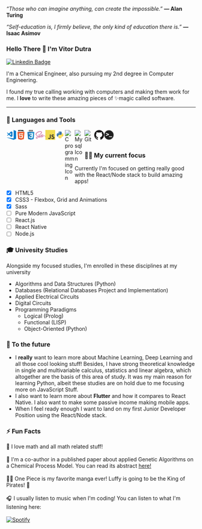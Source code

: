 *“Those who can imagine anything, can create the impossible.”*
**― Alan Turing**

*“Self-education is, I firmly believe, the only kind of education there is.”*
**― Isaac Asimov**

### Hello There 🖖 I'm Vitor Dutra
[![Linkedin Badge](https://img.shields.io/badge/-Vitor%20Dutra-lightgrey?style=flat-square&logo=Linkedin&logoColor=white&link=https://www.linkedin.com/in/vitor-dutra/)](https://www.linkedin.com/in/vitor-dutra/)

I'm a Chemical Engineer, also pursuing my 2nd degree in Computer Engineering.

I found my true calling working with computers and making them work for me. 
I **love** to write these amazing pieces of ✨magic called software.

---

### 🧰 Languages and Tools
<a href="https://code.visualstudio.com/">
      <img
        align="left"
        alt="Visual Studio Code"
        width="26px"
        src="https://raw.githubusercontent.com/github/explore/80688e429a7d4ef2fca1e82350fe8e3517d3494d/topics/visual-studio-code/visual-studio-code.png"
      />
    </a>
    <a href="https://developer.mozilla.org/en-US/docs/Web/HTML">
      <img
        align="left"
        alt="HTML5"
        width="26px"
        src="https://raw.githubusercontent.com/github/explore/80688e429a7d4ef2fca1e82350fe8e3517d3494d/topics/html/html.png"
      />
    </a>
    <a href="https://developer.mozilla.org/en-US/docs/Glossary/CSS">
      <img
        align="left"
        alt="CSS3"
        width="26px"
        src="https://raw.githubusercontent.com/github/explore/80688e429a7d4ef2fca1e82350fe8e3517d3494d/topics/css/css.png"
      />
    </a>
    <a href="https://sass-lang.com/">
      <img
        align="left"
        alt="Sass"
        width="26px"
        src="https://raw.githubusercontent.com/github/explore/80688e429a7d4ef2fca1e82350fe8e3517d3494d/topics/sass/sass.png"
      />
    </a>
    <a href="https://developer.mozilla.org/pt-BR/docs/Aprender/JavaScript">
      <img
        align="left"
        alt="JavaScript"
        width="26px"
        src="https://raw.githubusercontent.com/github/explore/80688e429a7d4ef2fca1e82350fe8e3517d3494d/topics/javascript/javascript.png"
      />
    </a>
    <a href="https://www.python.org/">
      <img
        align="left"
        alt="Python"
        width="26px"
        src="https://raw.githubusercontent.com/github/explore/80688e429a7d4ef2fca1e82350fe8e3517d3494d/topics/python/python.png"
      />
    </a>
<a href="https://www.geeksforgeeks.org/c-language-set-1-introduction/">
      <img
        align="left"
        src="https://cdn.iconscout.com/icon/free/png-256/c-programming-569564.png"
        srcset="
          https://cdn.iconscout.com/icon/free/png-512/c-programming-569564.png 2x
        "
        alt="C programming Icon"
        width="26px"
      />
</a>

<a href="https://www.mysql.com/">
      <img
        align="left"
        src="https://cdn.iconscout.com/icon/free/png-256/mysql-21-1174941.png"
        srcset="
          https://cdn.iconscout.com/icon/free/png-512/mysql-21-1174941.png 2x
        "
        alt="Mysql Icon"
        width="26px"
      />
</a>

<a href="https://git-scm.com/">
      <img
        align="left"
        alt="Git"
        width="26px"
        src="https://git-scm.com/images/logos/downloads/Git-Icon-1788C.png"
      />
</a>

<a href="https://github.com/">
      <img
        align="left"
        alt="GitHub"
        width="26px"
        src="https://raw.githubusercontent.com/github/explore/78df643247d429f6cc873026c0622819ad797942/topics/github/github.png"
      />
</a>

<a href="https://ubuntu.com/tutorials/command-line-for-beginners#1-overview">
      <img
        align="left"
        alt="Terminal"
        width="26px"
        src="https://raw.githubusercontent.com/github/explore/80688e429a7d4ef2fca1e82350fe8e3517d3494d/topics/terminal/terminal.png"
      />
</a>
<br />
<br />

### 👨‍💻 My current focus 
Currently I'm focused on getting really good with the React/Node stack to build amazing apps!
 - [x] HTML5
 - [x] CSS3 - Flexbox, Grid and Animations
 - [x] Sass
 - [ ] Pure Modern JavaScript
 - [ ] React.js
 - [ ] React Native
 - [ ] Node.js
 
### 🎓 Univesity Studies 
Alongside my focused studies, I'm enrolled in these disciplines at my university
 - Algorithms and Data Structures (Python)
 - Databases (Relational Databases Project and Implementation)
 - Applied Electrical Circuits
 - Digital Circuits
 - Programming Paradigms
   - Logical (Prolog)
   - Functional (LISP)
   - Object-Oriented (Python)

### 🤖 To the future
- I **really** want to learn more about Machine Learning, Deep Learning and all those cool looking stuff! Besides, I have strong theoretical knowledge in single and multivariable calculus, statistics and linear algebra, which altogether are the basis of this area of study. It was my main reason for learning Python, albeit these studies are on hold due to me focusing more on JavaScript Stuff.
- I also want to learn more about **Flutter** and how it compares to React Native. I also want to make some passive income making mobile apps.
- When I feel ready enough I want to land on my first Junior Developer Position using the React/Node stack.


### ⚡ Fun Facts
 🔢 I love math and all math related stuff! </br></br>
 📝 I'm a co-author in a published paper about applied Genetic Algorithms on a Chemical Process Model. You can read its abstract [here!](https://link.springer.com/article/10.1007/s10570-020-03183-w)</br></br>
 🏴‍☠️ One Piece is my favorite manga ever! Luffy is going to be the King of Pirates! 🌊 </br></br>
 🎧 I usually listen to music when I'm coding! You can listen to what I'm listening here:</br></br>
[![Spotify](https://novatorem-rose-theta.vercel.app//api/spotify)](https://open.spotify.com/user/12170523014)

